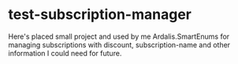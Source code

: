 # test-subscription-manager
Here's placed small project and used by me Ardalis.SmartEnums for managing subscriptions with discount, subscription-name and other information I could need for future.
